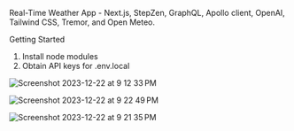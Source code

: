 Real-Time Weather App - Next.js, StepZen, GraphQL, Apollo client, OpenAI, Tailwind CSS, Tremor, and Open Meteo.

Getting Started
1) Install node modules
2) Obtain API keys for .env.local

![Screenshot 2023-12-22 at 9 12 33 PM](https://github.com/itsMohammedNayeem/stepzen-weather-app/assets/127741549/49b82b8c-f8d0-47d1-9d26-64b88f06c7c2)

![Screenshot 2023-12-22 at 9 22 49 PM](https://github.com/itsMohammedNayeem/stepzen-weather-app/assets/127741549/c975a88f-844d-4cc5-9f82-018f1c133bc3)

![Screenshot 2023-12-22 at 9 21 35 PM](https://github.com/itsMohammedNayeem/stepzen-weather-app/assets/127741549/3e5fa4f9-e903-4d3e-8e00-99baa27b986a)
